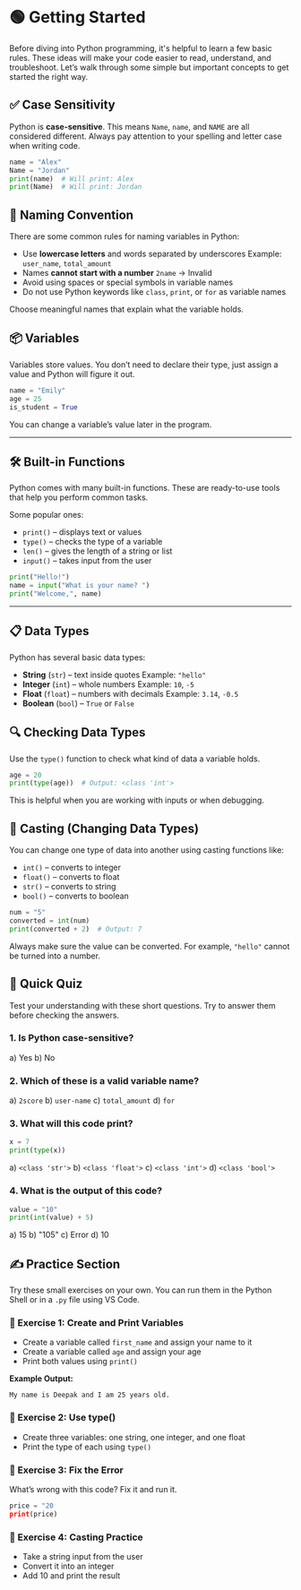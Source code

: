 # 🟢 Getting Started

Before diving into Python programming, it's helpful to learn a few basic rules. These ideas will make your code easier to read, understand, and troubleshoot. Let’s walk through some simple but important concepts to get started the right way.

## ✅ Case Sensitivity

Python is **case-sensitive**. This means `Name`, `name`, and `NAME` are all considered different. Always pay attention to your spelling and letter case when writing code.

```python
name = "Alex"
Name = "Jordan"
print(name)  # Will print: Alex
print(Name)  # Will print: Jordan
```

## 🧾 Naming Convention

There are some common rules for naming variables in Python:

* Use **lowercase letters** and words separated by underscores
  Example: `user_name`, `total_amount`
* Names **cannot start with a number**
  `2name` → Invalid
* Avoid using spaces or special symbols in variable names
* Do not use Python keywords like `class`, `print`, or `for` as variable names

Choose meaningful names that explain what the variable holds.

## 📦 Variables

Variables store values. You don’t need to declare their type, just assign a value and Python will figure it out.

```python
name = "Emily"
age = 25
is_student = True
```

You can change a variable’s value later in the program.

---

## 🛠 Built-in Functions

Python comes with many built-in functions. These are ready-to-use tools that help you perform common tasks.

Some popular ones:

* `print()` – displays text or values
* `type()` – checks the type of a variable
* `len()` – gives the length of a string or list
* `input()` – takes input from the user

```python
print("Hello!")
name = input("What is your name? ")
print("Welcome,", name)
```

---

## 📋 Data Types

Python has several basic data types:

* **String** (`str`) – text inside quotes
  Example: `"hello"`
* **Integer** (`int`) – whole numbers
  Example: `10`, `-5`
* **Float** (`float`) – numbers with decimals
  Example: `3.14`, `-0.5`
* **Boolean** (`bool`) – `True` or `False`

## 🔍 Checking Data Types

Use the `type()` function to check what kind of data a variable holds.

```python
age = 20
print(type(age))  # Output: <class 'int'>
```

This is helpful when you are working with inputs or when debugging.

## 🔄 Casting (Changing Data Types)

You can change one type of data into another using casting functions like:

* `int()` – converts to integer
* `float()` – converts to float
* `str()` – converts to string
* `bool()` – converts to boolean

```python
num = "5"
converted = int(num)
print(converted + 2)  # Output: 7
```

Always make sure the value can be converted. For example, `"hello"` cannot be turned into a number.

## 🧠 Quick Quiz

Test your understanding with these short questions. Try to answer them before checking the answers.

### 1. Is Python case-sensitive?

a) Yes
b) No

### 2. Which of these is a valid variable name?

a) `2score`
b) `user-name`
c) `total_amount`
d) `for`

### 3. What will this code print?

```python
x = 7
print(type(x))
```

a) `<class 'str'>`
b) `<class 'float'>`
c) `<class 'int'>`
d) `<class 'bool'>`

### 4. What is the output of this code?

```python
value = "10"
print(int(value) + 5)
```

a) 15
b) "105"
c) Error
d) 10

## ✍️ Practice Section

Try these small exercises on your own. You can run them in the Python Shell or in a `.py` file using VS Code.

### 🔸 Exercise 1: Create and Print Variables

* Create a variable called `first_name` and assign your name to it
* Create a variable called `age` and assign your age
* Print both values using `print()`

**Example Output:**

```
My name is Deepak and I am 25 years old.
```

### 🔸 Exercise 2: Use type()

* Create three variables: one string, one integer, and one float
* Print the type of each using `type()`

### 🔸 Exercise 3: Fix the Error

What’s wrong with this code? Fix it and run it.

```python
price = "20
print(price)
```

### 🔸 Exercise 4: Casting Practice

* Take a string input from the user
* Convert it into an integer
* Add 10 and print the result
